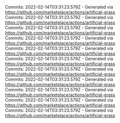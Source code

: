 Commits: 2022-02-14T03:31:23.579Z - Generated via https://github.com/marketplace/actions/artificial-grass
<br>
Commits: 2022-02-14T03:31:23.579Z - Generated via https://github.com/marketplace/actions/artificial-grass
<br>
Commits: 2022-02-14T03:31:23.579Z - Generated via https://github.com/marketplace/actions/artificial-grass
<br>
Commits: 2022-02-14T03:31:23.579Z - Generated via https://github.com/marketplace/actions/artificial-grass
<br>
Commits: 2022-02-14T03:31:23.579Z - Generated via https://github.com/marketplace/actions/artificial-grass
<br>
Commits: 2022-02-14T03:31:23.579Z - Generated via https://github.com/marketplace/actions/artificial-grass
<br>
Commits: 2022-02-14T03:31:23.579Z - Generated via https://github.com/marketplace/actions/artificial-grass
<br>
Commits: 2022-02-14T03:31:23.579Z - Generated via https://github.com/marketplace/actions/artificial-grass
<br>
Commits: 2022-02-14T03:31:23.579Z - Generated via https://github.com/marketplace/actions/artificial-grass
<br>
Commits: 2022-02-14T03:31:23.579Z - Generated via https://github.com/marketplace/actions/artificial-grass
<br>
Commits: 2022-02-14T03:31:23.579Z - Generated via https://github.com/marketplace/actions/artificial-grass
<br>
